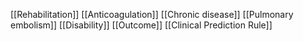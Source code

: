 [[Rehabilitation]]
[[Anticoagulation]]
[[Chronic disease]]
[[Pulmonary embolism]]
[[Disability]]
[[Outcome]]
[[Clinical Prediction Rule]]
